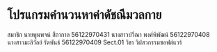 # โปรแกรมคำนวนหาค่าดัชณีมวลกาย
สมาชิก
นายพูนพจน์  สีถากาล  56122970431
นางสาวปวีณา พงศ์พิพัฒน์ 56122970408
นางสาวมะลิวัลย์ รัตพันธ์ 56122970409
Sect.01
วิชา  วิฝสวกรรมซอฟต์แวร์
